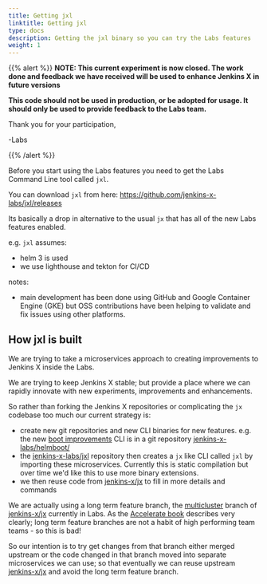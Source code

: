 ```yaml
---
title: Getting jxl
linktitle: Getting jxl
type: docs
description: Getting the jxl binary so you can try the Labs features
weight: 1
---
```

{{% alert %}}
**NOTE: This current experiment is now closed. The work done and feedback we have received will be used to enhance Jenkins X in future versions**

**This code should not be used in production, or be adopted for usage.  It should only be used to provide feedback to the Labs team.**

Thank you for your participation,

-Labs


{{% /alert %}}

Before you start using the Labs features you need to get the Labs Command Line tool called `jxl`.

You can download `jxl` from here: https://github.com/jenkins-x-labs/jxl/releases

Its basically a drop in alternative to the usual `jx` that has all of the new Labs features enabled.

e.g. `jxl` assumes:

* helm 3 is used
* we use lighthouse and tekton for CI/CD

notes:
* main development has been done using GitHub and Google Container Engine (GKE) but OSS contributions have been helping to validate and fix issues using other platforms.

## How jxl is built

We are trying to take a microservices approach to creating improvements to Jenkins X inside the Labs.

We are trying to keep Jenkins X stable; but provide a place where we can rapidly innovate with new experiments, improvements and enhancements.

So rather than forking the Jenkins X repositories or complicating the `jx` codebase too much our current strategy is:

* create new git repositories and new CLI binaries for new features. e.g. the new [boot improvements](/docs/labs/boot/) CLI is in a git repository [jenkins-x-labs/helmboot/](https://github.com/jenkins-x-labs/helmboot/) 
* the [jenkins-x-labs/jxl](https://github.com/jenkins-x-labs/jxl) repository then creates a `jx` like CLI called `jxl` by importing these microservices. Currently this is static compilation but over time we'd like this to use more binary extensions.
* we then reuse code from [jenkins-x/jx](https://github.com/jenkins-x/jx/) to fill in more details and commands

We are actually using a long term feature branch, the [multicluster](https://github.com/jenkins-x/jx/tree/multicluster) branch of [jenkins-x/jx](https://github.com/jenkins-x/jx/tree/multicluster) currently in Labs. As the [Accelerate book](/about/overview/accelerate/) describes very clearly; long term feature branches are not a habit of high performing team teams - so this is bad! 

So our intention is to try get changes from that branch either merged upstream or the code changed in that branch moved into separate microservices we can use; so that eventually we can reuse upstream [jenkins-x/jx](https://github.com/jenkins-x/jx/) and avoid the long term feature branch. 